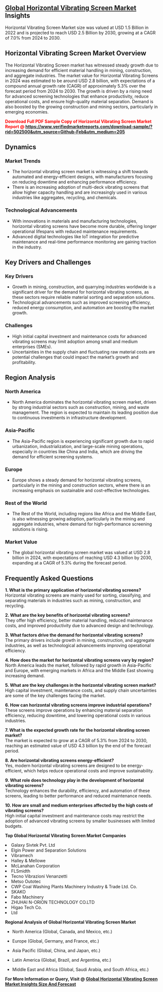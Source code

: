 <h2><a href="https://www.verifiedmarketreports.com/download-sample/?rid=502500&amp;utm_source=Github&amp;utm_medium=205" target="_blank">Global Horizontal Vibrating Screen Market</a> Insights</h2><p>Horizontal Vibrating Screen Market size was valued at USD 1.5 Billion in 2022 and is projected to reach USD 2.5 Billion by 2030, growing at a CAGR of 7.0% from 2024 to 2030.</p><p> <h2>Horizontal Vibrating Screen Market Overview</h2> <p>The Horizontal Vibrating Screen market has witnessed steady growth due to increasing demand for efficient material handling in mining, construction, and aggregate industries. The market value for Horizontal Vibrating Screens in 2024 was estimated to be around USD 2.8 billion, with expectations of a compound annual growth rate (CAGR) of approximately 5.3% over the forecast period from 2024 to 2030. The growth is driven by a rising need for advanced screening technologies that enhance productivity, reduce operational costs, and ensure high-quality material separation. Demand is also boosted by the growing construction and mining sectors, particularly in emerging economies.</p> <p><strong><p><span class=""><span style="color: #ff0000;"><strong>Download Full PDF Sample Copy of Horizontal Vibrating Screen Market Report</strong> @ </span><a href="https://www.verifiedmarketreports.com/download-sample/?rid=502500&amp;utm_source=Github-Feb&amp;utm_medium=205" target="_blank">https://www.verifiedmarketreports.com/download-sample/?rid=502500&amp;utm_source=Github-Feb&amp;utm_medium=205</a></span></p></strong></p> <h2>Dynamics</h2> <h3>Market Trends</h3> <ul> <li>The horizontal vibrating screen market is witnessing a shift towards automated and energy-efficient designs, with manufacturers focusing on reducing downtime and enhancing performance efficiency.</li> <li>There is an increasing adoption of multi-deck vibrating screens that allow higher capacity handling and are increasingly used in various industries like aggregates, recycling, and chemicals.</li> </ul> <h3>Technological Advancements</h3> <ul> <li>With innovations in materials and manufacturing technologies, horizontal vibrating screens have become more durable, offering longer operational lifespans with reduced maintenance requirements.</li> <li>Advanced digital technologies like IoT integration for predictive maintenance and real-time performance monitoring are gaining traction in the industry.</li> </ul> <h2>Key Drivers and Challenges</h2> <h3>Key Drivers</h3> <ul> <li>Growth in mining, construction, and quarrying industries worldwide is a significant driver for the demand for horizontal vibrating screens, as these sectors require reliable material sorting and separation solutions.</li> <li>Technological advancements such as improved screening efficiency, reduced energy consumption, and automation are boosting the market growth.</li> </ul> <h3>Challenges</h3> <ul> <li>High initial capital investment and maintenance costs for advanced vibrating screens may limit adoption among small and medium enterprises (SMEs).</li> <li>Uncertainties in the supply chain and fluctuating raw material costs are potential challenges that could impact the market’s growth and profitability.</li> </ul> <h2>Region Analysis</h2> <h3>North America</h3> <ul> <li>North America dominates the horizontal vibrating screen market, driven by strong industrial sectors such as construction, mining, and waste management. The region is expected to maintain its leading position due to continuous investments in infrastructure development.</li> </ul> <h3>Asia-Pacific</h3> <ul> <li>The Asia-Pacific region is experiencing significant growth due to rapid urbanization, industrialization, and large-scale mining operations, especially in countries like China and India, which are driving the demand for efficient screening systems.</li> </ul> <h3>Europe</h3> <ul> <li>Europe shows a steady demand for horizontal vibrating screens, particularly in the mining and construction sectors, where there is an increasing emphasis on sustainable and cost-effective technologies.</li> </ul> <h3>Rest of the World</h3> <ul> <li>The Rest of the World, including regions like Africa and the Middle East, is also witnessing growing adoption, particularly in the mining and aggregate industries, where demand for high-performance screening solutions is rising.</li> </ul> <h3>Market Value</h3> <ul> <li>The global horizontal vibrating screen market was valued at USD 2.8 billion in 2024, with expectations of reaching USD 4.3 billion by 2030, expanding at a CAGR of 5.3% during the forecast period.</li> </ul> <h2>Frequently Asked Questions</h2> <p><strong>1. What is the primary application of horizontal vibrating screens?</strong><br> Horizontal vibrating screens are mainly used for sorting, classifying, and separating materials in industries such as mining, construction, and recycling.</p> <p><strong>2. What are the key benefits of horizontal vibrating screens?</strong><br> They offer high efficiency, better material handling, reduced maintenance costs, and improved productivity due to advanced design and technology.</p> <p><strong>3. What factors drive the demand for horizontal vibrating screens?</strong><br> The primary drivers include growth in mining, construction, and aggregate industries, as well as technological advancements improving operational efficiency.</p> <p><strong>4. How does the market for horizontal vibrating screens vary by region?</strong><br> North America leads the market, followed by rapid growth in Asia-Pacific and Europe, with emerging markets in Africa and the Middle East showing increasing demand.</p> <p><strong>5. What are the key challenges in the horizontal vibrating screen market?</strong><br> High capital investment, maintenance costs, and supply chain uncertainties are some of the key challenges facing the market.</p> <p><strong>6. How can horizontal vibrating screens improve industrial operations?</strong><br> These screens improve operations by enhancing material separation efficiency, reducing downtime, and lowering operational costs in various industries.</p> <p><strong>7. What is the expected growth rate for the horizontal vibrating screen market?</strong><br> The market is expected to grow at a CAGR of 5.3% from 2024 to 2030, reaching an estimated value of USD 4.3 billion by the end of the forecast period.</p> <p><strong>8. Are horizontal vibrating screens energy-efficient?</strong><br> Yes, modern horizontal vibrating screens are designed to be energy-efficient, which helps reduce operational costs and improve sustainability.</p> <p><strong>9. What role does technology play in the development of horizontal vibrating screens?</strong><br> Technology enhances the durability, efficiency, and automation of these screens, leading to better performance and reduced maintenance needs.</p> <p><strong>10. How are small and medium enterprises affected by the high costs of vibrating screens?</strong><br> High initial capital investment and maintenance costs may restrict the adoption of advanced vibrating screens by smaller businesses with limited budgets.</p> </p><p><strong>Top Global Horizontal Vibrating Screen Market Companies</strong></p><div data-test-id=""><p><li>Galaxy Sivtek Pvt. Ltd</li><li> Elgin Power and Separation Solutions</li><li> Vibramech</li><li> Halley & Mellowe</li><li> McLanahan Corporation</li><li> FLSmidth</li><li> Tecno Vibrazioni Venanzetti</li><li> Metso Outotec</li><li> CWP Coal Washing Plants Machinery Industry & Trade Ltd. Co.</li><li> SKAKO</li><li> Fabo Machinery</li><li> ZHUHAI N-ORION TECHNOLOGY CO.LTD</li><li> Higao Tech Co.</li><li> Ltd</li></p><div><strong>Regional Analysis of&nbsp;Global Horizontal Vibrating Screen Market</strong></div><ul><li dir="ltr"><p dir="ltr">North America&nbsp;(Global, Canada, and Mexico, etc.)</p></li><li dir="ltr"><p dir="ltr">Europe (Global, Germany, and France, etc.)</p></li><li dir="ltr"><p dir="ltr">Asia Pacific&nbsp;(Global, China, and Japan, etc.)</p></li><li dir="ltr"><p dir="ltr">Latin America&nbsp;(Global, Brazil, and Argentina, etc.)</p></li><li dir="ltr">Middle East and Africa&nbsp;(Global, Saudi Arabia, and South Africa, etc.)</li></ul><p><strong>For More Information or Query, Visit @&nbsp;</strong><strong><a href="https://www.verifiedmarketreports.com/product/horizontal-vibrating-screen-market/?utm_source=Github&amp;utm_medium=205" target="_blank">Global Horizontal Vibrating Screen Market Insights Size And Forecast</a></strong></p></div>
